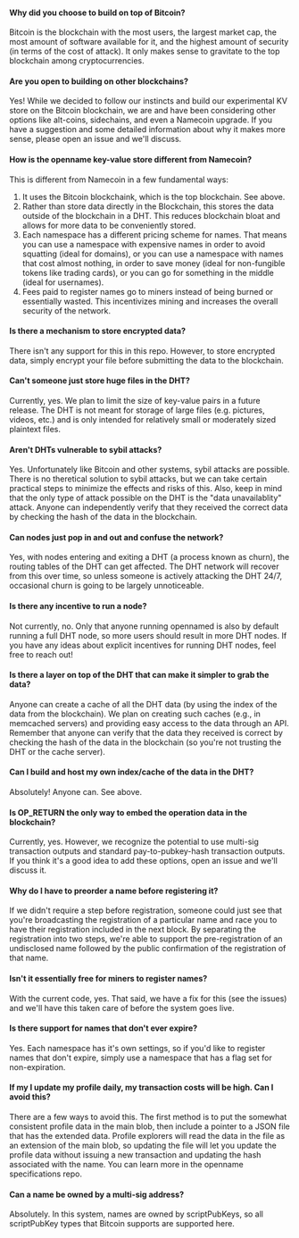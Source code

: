 #### Why did you choose to build on top of Bitcoin?

Bitcoin is the blockchain with the most users, the largest market cap, the most amount of software available for it, and the highest amount of security (in terms of the cost of attack). It only makes sense to gravitate to the top blockchain among cryptocurrencies.

#### Are you open to building on other blockchains?

Yes! While we decided to follow our instincts and build our experimental KV store on the Bitcoin blockchain, we are and have been considering other options like alt-coins, sidechains, and even a Namecoin upgrade. If you have a suggestion and some detailed information about why it makes more sense, please open an issue and we'll discuss.

#### How is the openname key-value store different from Namecoin?

This is different from Namecoin in a few fundamental ways:

1. It uses the Bitcoin blockchaink, which is the top blockchain. See above.
2. Rather than store data directly in the Blockchain, this stores the data outside of the blockchain in a DHT. This reduces blockchain bloat and allows for more data to be conveniently stored.
3. Each namespace has a different pricing scheme for names. That means you can use a namespace with expensive names in order to avoid squatting (ideal for domains), or you can use a namespace with names that cost almost nothing, in order to save money (ideal for non-fungible tokens like trading cards), or you can go for something in the middle (ideal for usernames).
4. Fees paid to register names go to miners instead of being burned or essentially wasted. This incentivizes mining and increases the overall security of the network.

#### Is there a mechanism to store encrypted data?

There isn't any support for this in this repo. However, to store encrypted data, simply encrypt your file before submitting the data to the blockchain.

#### Can't someone just store huge files in the DHT?

Currently, yes. We plan to limit the size of key-value pairs in a future release. The DHT is not meant for storage of large files (e.g. pictures, videos, etc.) and is only intended for relatively small or moderately sized plaintext files.

#### Aren't DHTs vulnerable to sybil attacks?

Yes. Unfortunately like Bitcoin and other systems, sybil attacks are possible. There is no theretical solution to sybil attacks, but we can take certain practical steps to minimize the effects and risks of this. Also, keep in mind that the only type of attack possible on the DHT is the "data unavailablity" attack. Anyone can independently verify that they received the correct data by checking the hash of the data in the blockchain. 

#### Can nodes just pop in and out and confuse the network?

Yes, with nodes entering and exiting a DHT (a process known as churn), the routing tables of the DHT can get affected. The DHT network will recover from this over time, so unless someone is actively attacking the DHT 24/7, occasional churn is going to be largely unnoticeable.

#### Is there any incentive to run a node?

Not currently, no. Only that anyone running opennamed is also by default running a full DHT node, so more users should result in more DHT nodes. If you have any ideas about explicit incentives for running DHT nodes, feel free to reach out!

#### Is there a layer on top of the DHT that can make it simpler to grab the data?

Anyone can create a cache of all the DHT data (by using the index of the data from the blockchain). We plan on creating such caches (e.g., in memcached servers) and providing easy access to the data through an API. Remember that anyone can verify that the data they received is correct by checking the hash of the data in the blockchain (so you're not trusting the DHT or the cache server).

#### Can I build and host my own index/cache of the data in the DHT?

Absolutely! Anyone can. See above. 

#### Is OP_RETURN the only way to embed the operation data in the blockchain?

Currently, yes. However, we recognize the potential to use multi-sig transaction outputs and standard pay-to-pubkey-hash transaction outputs. If you think it's a good idea to add these options, open an issue and we'll discuss it.

#### Why do I have to preorder a name before registering it?

If we didn't require a step before registration, someone could just see that you're broadcasting the registration of a particular name and race you to have their registration included in the next block. By separating the registration into two steps, we're able to support the pre-registration of an undisclosed name followed by the public confirmation of the registration of that name.

#### Isn't it essentially free for miners to register names?

With the current code, yes. That said, we have a fix for this (see the issues) and we'll have this taken care of before the system goes live.

#### Is there support for names that don't ever expire?

Yes. Each namespace has it's own settings, so if you'd like to register names that don't expire, simply use a namespace that has a flag set for non-expiration.

#### If my I update my profile daily, my transaction costs will be high. Can I avoid this?

There are a few ways to avoid this. The first method is to put the somewhat consistent profile data in the main blob, then include a pointer to a JSON file that has the extended data. Profile explorers will read the data in the file as an extension of the main blob, so updating the file will let you update the profile data without issuing a new transaction and updating the hash associated with the name. You can learn more in the openname specifications repo.

#### Can a name be owned by a multi-sig address?

Absolutely. In this system, names are owned by scriptPubKeys, so all scriptPubKey types that Bitcoin supports are supported here.
